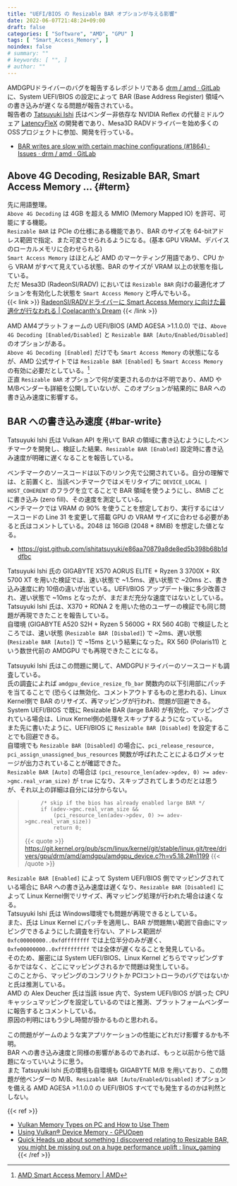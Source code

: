 ```yaml
---
title: "UEFI/BIOS の Resizable BAR オプションが与える影響"
date: 2022-06-07T21:48:24+09:00
draft: false
categories: [ "Software", "AMD", "GPU" ]
tags: [ "Smart_Access_Memory", ]
noindex: false
# summary: ""
# keywords: [ "", ]
# author: ""
---
```


AMDGPUドライバーのバグを報告するレポジトリである [drm / amd · GitLab](https://gitlab.freedesktop.org/drm/amd) に、System UEFI/BIOS の設定によって BAR (Base Address Register) 領域への書き込みが遅くなる問題が報告されている。  
報告者の [Tatsuyuki Ishi](https://github.com/ishitatsuyuki) 氏はベンダー非依存な NVIDIA Reflex の代替ミドルウェア [LatencyFleX](https://github.com/ishitatsuyuki/LatencyFleX) の開発者であり、Mesa3D RADVドライバーを始め多くの OSSプロジェクトに参加、開発を行っている。  

 * [BAR writes are slow with certain machine configurations (#1864) · Issues · drm / amd · GitLab](https://gitlab.freedesktop.org/drm/amd/-/issues/1864)

## Above 4G Decoding, Resizable BAR, Smart Access Memory ... {#term}

先に用語整理。  
`Above 4G Decoding` は 4GB を超える MMIO (Memory Mapped IO) を許可、可能にする機能。  
`Resizable BAR` は PCIe の仕様にある機能であり、BAR のサイズを 64-bitアドレス範囲で指定、また可変させられるようになる。(基本 GPU VRAM、デバイスのローカルメモリに合わせられる)  
`Smart Access Memory` はほとんど AMD のマーケティング用語であり、CPU から VRAM がすべて見えている状態、BAR のサイズが VRAM 以上の状態を指している。  
ただ Mesa3D (RadeonSI/RADV) においては `Resizable BAR` 向けの最適化オプションを有効化した状態を `Smart Access Memory` と呼んでもいる。  
{{< link >}} [RadeonSI/RADVドライバーに Smart Access Memory に向けた最適化が行なわれる | Coelacanth's Dream](/posts/2020/12/07/radeonsi-sam-optimization/) {{< /link >}}

AMD AM4プラットフォームの UEFI/BIOS (AMD AGESA >1.1.0.0) では、`Above 4G Decoding [Enabled/Disabled]` と `Resizable BAR [Auto/Enabled/Disabled]` のオプションがある。  
`Above 4G Decoding [Enabled]` だけでも `Smart Access Memory` の状態になるが、AMD 公式サイトでは `Resizable BAR [Enabled]` も `Smart Access Memory` の有効に必要だとしている。[^sam-option]  
正直 `Resizable BAR` オプションで何が変更されるのかは不明であり、AMD や M/Bベンダーも詳細を公開していないが、このオプションが結果的に BAR への書き込み速度に影響する。  

[^sam-option]: [AMD Smart Access Memory | AMD](https://www.amd.com/en/technologies/smart-access-memory)

## BAR への書き込み速度 {#bar-write}

Tatsuyuki Ishi 氏は Vulkan API を用いて BAR の領域に書き込むようにしたベンチマークを開発し、検証した結果、`Resizable BAR [Enabled]` 設定時に書き込み速度が明確に遅くなることを報告している。  

ベンチマークのソースコードは以下のリンク先で公開されている。自分の理解では、と前置くと、当該ベンチマークではメモリタイプに `DEVICE_LOCAL | HOST_COHERENT` のフラグを立てることで BAR 領域を使うようにし、8MiB ごとに書き込み (zero fill)、その速度を測定している。  
ベンチマークでは VRAM の 90% を使うことを想定しており、実行するにはソースコードの Line 31 を変更して搭載 GPU の VRAM サイズに合わせる必要があると氏はコメントしている。2048 は 16GiB (2048 \* 8MiB) を想定した値となる。  

 * <https://gist.github.com/ishitatsuyuki/e86aa70879a8de8ed5b398b68b1ddfbc>

Tatsuyuki Ishi 氏の GIGABYTE X570 AORUS ELITE + Ryzen 3 3700X + RX 5700 XT を用いた検証では、速い状態で ~1.5ms、遅い状態で ~20ms と、書き込み速度に約 10倍の違いが出ている。UEFI/BIOS アップデート後に多少改善され、遅い状態で ~10ms となったが、まだまだ充分な速度ではないとしている。  
Tatsuyuki Ishi 氏は、X370 + RDNA 2 を用いた他のユーザーの検証でも同じ問題が再現できたことを報告している。  
自環境 (GIGABYTE A520 S2H + Ryzen 5 5600G + RX 560 4GB) で検証したところでは、速い状態 (`Resizable BAR [Disbaled]`) で ~2ms、遅い状態 (`Resizable BAR [Auto]`) で ~15ms という結果になった。RX 560 (Polaris11) という数世代前の AMDGPU でも再現できたことになる。  

Tatsuyuki Ishi 氏はこの問題に関して、AMDGPUドライバーのソースコードも調査している。  
氏の調査によれば `amdgpu_device_resize_fb_bar` 関数内の以下引用部にパッチを当てることで (恐らくは無効化、コメントアウトするものと思われる)、Linux Kernel側で BAR のリサイズ、再マッピングが行われ、問題が回避できる。  
System UEFI/BIOS で既に Resizable BAR (large BAR) が有効化、マッピングされている場合は、Linux Kernel側の処理をスキップするようになっている。  
また先に書いたように、UEFI/BIOS に `Resizable BAR [Disabled]` を設定することでも回避できる。  
自環境でも `Resizable BAR [Disabled]` の場合に、`pci_release_resource, pci_assign_unassigned_bus_resources` 関数が呼ばれたことによるログメッセージが出力されていることが確認できた。  
`Resizable BAR [Auto]` の場合は `(pci_resource_len(adev->pdev, 0) >= adev->gmc.real_vram_size)` が `true` になり、スキップされてしまうのだとは思うが、それ以上の詳細は自分には分からない。  

 > 			/* skip if the bios has already enabled large BAR */
 > 			if (adev->gmc.real_vram_size &&
 > 			    (pci_resource_len(adev->pdev, 0) >= adev->gmc.real_vram_size))
 > 				return 0;
 >
 > {{< quote >}} <https://git.kernel.org/pub/scm/linux/kernel/git/stable/linux.git/tree/drivers/gpu/drm/amd/amdgpu/amdgpu_device.c?h=v5.18.2#n1199> {{< /quote >}}

`Resizable BAR [Enabled]` によって System UEFI/BIOS 側でマッピングされている場合に BAR への書き込み速度は遅くなり、`Resizable BAR [Disabled]` によって Linux Kernel側でリサイズ、再マッピング処理が行われた場合は速くなる。  
Tatsuyuki Ishi 氏は Windows環境でも問題が再現できるとしている。  
また、氏は Linux Kernel にパッチを適用し、BAR が問題無い範囲で自由にマッピングできるようにした調査を行ない、アドレス範囲が `0xfc00000000..0xfdffffffff` では上位半分のみが遅く、`0xfe00000000..0xffffffffff` では全体が遅くなることを発見している。  
そのため、厳密には System UEFI/BIOS、Linux Kernel どちらでマッピングするかではなく、どこにマッピングされるかで問題は発生している。  
このことから、マッピングのコンフリクトか PCIコントローラのバグではないかと氏は推測している。  
AMD の Alex Deucher 氏は当該 issue 内で、System UEFI/BIOS が誤った CPUキャッシュマッピングを設定しているのではと推測、プラットフォームベンダーに報告するとコメントしている。  
原因の判明にはもう少し時間が掛かるものと思われる。  

この問題がゲームのような実アプリケーションの性能にどれだけ影響するかも不明。  
BAR への書き込み速度と同様の影響があるのであれば、もっと以前から他で話題になっていいように思う。  
また Tatsuyuki Ishi 氏の環境も自環境も GIGABYTE M/B を用いており、この問題が他ベンダーの M/B、`Resizable BAR [Auto/Enabled/Disabled]` オプションを備える AMD AGESA >1.1.0.0 の UEFI/BIOS すべてでも発生するのかは判然としない。  

{{< ref >}}
 * [Vulkan Memory Types on PC and How to Use Them](https://asawicki.info/news_1740_vulkan_memory_types_on_pc_and_how_to_use_them)
 * [Using Vulkan® Device Memory - GPUOpen](https://gpuopen.com/learn/vulkan-device-memory/)
 * [Quick Heads up about something I discovered relating to Resizable BAR, you might be missing out on a huge performance uplift : linux_gaming](https://old.reddit.com/r/linux_gaming/comments/v58ts5/quick_heads_up_about_something_i_discovered/)
{{< /ref >}}
